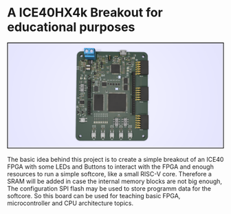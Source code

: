 # A ICE40HX4k Breakout for educational purposes

![Rendering of the iCE40HX4K breakout board](./img/ice40_breakout.png)

The basic idea behind this project is to create a simple breakout of an ICE40 FPGA with some LEDs and Buttons to interact with the FPGA and enough resources to run a simple softcore, like a small RISC-V core. Therefore a SRAM will be added in case the internal memory blocks are not big enough, The configuration SPI flash may be used to store programm data for the softcore. So this board can be used for teaching basic FPGA, microcontroller and CPU architecture topics.
